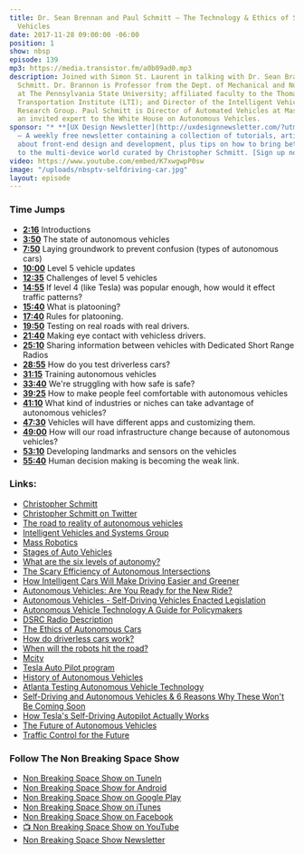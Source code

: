 ```yaml
---
title: Dr. Sean Brennan and Paul Schmitt — The Technology & Ethics of Self-Autonomous
  Vehicles
date: 2017-11-28 09:00:00 -06:00
position: 1
show: nbsp
episode: 139
mp3: https://media.transistor.fm/a0b09ad0.mp3
description: Joined with Simon St. Laurent in talking with Dr. Sean Brannon and Paul
  Schmitt. Dr. Brannon is Professor from the Dept. of Mechanical and Nuclear Engineering
  at The Pennsylvania State University; affiliated faculty to the Thomas D. Larson
  Transportation Institute (LTI); and Director of the Intelligent Vehicles and Systems
  Research Group. Paul Schmitt is Director of Automated Vehicles at MassRobotics and
  an invited expert to the White House on Autonomous Vehicles.
sponsor: "* **[UX Design Newsletter](http://uxdesignnewsletter.com/?utm_source=nbsptv139&utm_medium=podcast&utm_campaign=uxdesignnewsletter)**
  — A weekly free newsletter containing a collection of tutorials, articles, and videos
  about front-end design and development, plus tips on how to bring better engagement
  to the multi-device world curated by Christopher Schmitt. [Sign up now!](http://uxdesignnewsletter.com/?utm_source=nbsptv139&utm_medium=podcast&utm_campaign=uxdesignnewsletter)"
video: https://www.youtube.com/embed/K7xwgwpP0sw
image: "/uploads/nbsptv-selfdriving-car.jpg"
layout: episode
---
```


### Time Jumps

* **[2:16](https://goodstuff.network/nbsp/139#t=2:16)** Introductions
* **[3:50](https://goodstuff.network/nbsp/139#t=3:50)** The state of autonomous vehicles
* **[7:50](https://goodstuff.network/nbsp/139#t=7:50)** Laying groundwork to prevent confusion (types of autonomous cars)
* **[10:00](https://goodstuff.network/nbsp/139#t=10:00)** Level 5 vehicle updates
* **[12:35](https://goodstuff.network/nbsp/139#t=12:35)** Challenges of level 5 vehicles
* **[14:55](https://goodstuff.network/nbsp/139#t=14:55)** If level 4 (like Tesla) was popular enough, how would it effect traffic patterns?
* **[15:40](https://goodstuff.network/nbsp/139#t=15:40)** What is platooning?
* **[17:40](https://goodstuff.network/nbsp/139#t=17:40)** Rules for platooning.
* **[19:50](https://goodstuff.network/nbsp/139#t=19:50)** Testing on real roads with real drivers.
* **[21:40](https://goodstuff.network/nbsp/139#t=21:40)** Making eye contact with vehicless drivers.
* **[25:10](https://goodstuff.network/nbsp/139#t=25:10)** Sharing information between vehicles with Dedicated Short Range Radios
* **[28:55](https://goodstuff.network/nbsp/139#t=28:55)** How do you test driverless cars?
* **[31:15](https://goodstuff.network/nbsp/139#t=31:15)** Training autonomous vehicles
* **[33:40](https://goodstuff.network/nbsp/139#t=33:40)** We're struggling with how safe is safe?
* **[39:25](https://goodstuff.network/nbsp/139#t=39:25)** How to make people feel comfortable with autonomous vehicles
* **[41:10](https://goodstuff.network/nbsp/139#t=41:10)** What kind of industries or niches can take advantage of autonomous vehicles?
* **[47:30](https://goodstuff.network/nbsp/139#t=47:30)** Vehicles will have different apps and customizing them.
* **[49:00](https://goodstuff.network/nbsp/139#t=49:00)** How will our road infrastructure change because of autonomous vehicles?
* **[53:10](https://goodstuff.network/nbsp/139#t=53:10)** Developing landmarks and sensors on the vehicles
* **[55:40](https://goodstuff.network/nbsp/139#t=55:40)** Human decision making is becoming the weak link.

### Links:

* [Christopher Schmitt](http://Christopher.org)
* [Christopher Schmitt on Twitter](https://twitter.com/teleject)
* [The road to reality of autonomous vehicles](http://news.psu.edu/story/482497/2017/09/15/public-events/road-reality-autonomous-vehicles)
* [Intelligent Vehicles and Systems Group](http://mne.psu.edu/ToBoldlyGo/)
* [Mass Robotics](https://www.massrobotics.org)
* [Stages of Auto Vehicles](https://www.techrepublic.com/article/autonomous-driving-levels-0-to-5-understanding-the-differences/)
* [What are the six levels of autonomy?](https://newatlas.com/sae-autonomous-levels-definition-self-driving/49947/)
* [The Scary Efficiency of Autonomous Intersections](https://spectrum.ieee.org/cars-that-think/transportation/self-driving/the-scary-efficiency-of-autonomous-intersections)
* [How Intelligent Cars Will Make Driving Easier and Greener](https://www.popsci.com/cars/article/2011-07/smartening-car)
* [Autonomous Vehicles: Are You Ready for the New Ride?](https://www.technologyreview.com/s/609450/autonomous-vehicles-are-you-ready-for-the-new-ride/)
* [Autonomous Vehicles - Self-Driving Vehicles Enacted Legislation](http://www.ncsl.org/research/transportation/autonomous-vehicles-self-driving-vehicles-enacted-legislation.aspx)
* [Autonomous Vehicle Technology A Guide for Policymakers](https://www.rand.org/pubs/research_reports/RR443-2.html)
* [DSRC Radio Description](http://whatis.techtarget.com/definition/dedicated-short-range-communication-DSRC)
* [The Ethics of Autonomous Cars](https://www.theatlantic.com/technology/archive/2013/10/the-ethics-of-autonomous-cars/280360/)
* [How do driverless cars work?](http://www.telegraph.co.uk/cars/features/how-do-driverless-cars-work/)
* [When will the robots hit the road?](https://www.mckinsey.com/industries/automotive-and-assembly/our-insights/self-driving-car-technology-when-will-the-robots-hit-the-road)
* [Mcity](https://mcity.umich.edu/our-work/mcity-test-facility/)
* [Tesla Auto Pilot program](https://www.tesla.com/autopilot)
* [History of Autonomous Vehicles](https://www.wired.com/brandlab/2016/03/a-brief-history-of-autonomous-vehicle-technology/)
* [Atlanta Testing Autonomous Vehicle Technology](https://www.youtube.com/watch?v=6I8Ksxpcr4k&app=desktop)
* [Self-Driving and Autonomous Vehicles & 6 Reasons Why These Won't Be Coming Soon](https://www.youtube.com/watch?v=mr7ai_Cgg9U)
* [How Tesla's Self-Driving Autopilot Actually Works](https://www.youtube.com/watch?v=AiOxUcDgsa8)
* [The Future of Autonomous Vehicles](https://www.youtube.com/watch?v=DeUE4kHRpEk&app=desktop)
* [Traffic Control for the Future](https://www.youtube.com/watch?v=4pbAI40dK0A)


### Follow The Non Breaking Space Show

* [Non Breaking Space Show on TuneIn](http://tunein.com/radio/Non-Breaking-Space-Show-p885155/)
* [Non Breaking Space Show for Android](http://subscribeonandroid.com/feeds.goodstuff.network/nbsp)
* [Non Breaking Space Show on Google Play](https://playmusic.app.goo.gl/?ibi=com.google.PlayMusic&isi=691797987&ius=googleplaymusic&link=https://play.google.com/music/m/Iw5ik6iwalo5vmda5rqyrotdney?t%3DNon_Breaking_Space_Show%26pcampaignid%3DMKT-na-all-co-pr-mu-pod-16)
* [Non Breaking Space Show on iTunes](https://itunes.apple.com/ca/podcast/non-breaking-space-show/id507162981?mt=2&ign-mpt=uo%3D4)
* [Non Breaking Space Show on Facebook](https://www.facebook.com/nbsptv)
* [📺 Non Breaking Space Show on YouTube](https://www.youtube.com/channel/UC--mqA75V3CM8hxId0l7e_g?sub_confirmation=1)
* [Non Breaking Space Show Newsletter](http://newsletter.nonbreakingspace.tv/)
